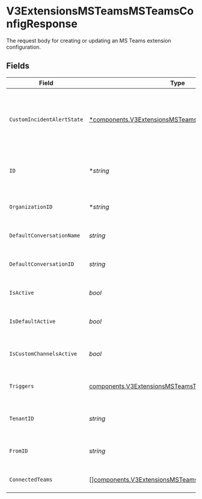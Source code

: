 # V3ExtensionsMSTeamsMSTeamsConfigResponse

The request body for creating or updating an MS Teams extension configuration.


## Fields

| Field                                                                                                                                         | Type                                                                                                                                          | Required                                                                                                                                      | Description                                                                                                                                   |
| --------------------------------------------------------------------------------------------------------------------------------------------- | --------------------------------------------------------------------------------------------------------------------------------------------- | --------------------------------------------------------------------------------------------------------------------------------------------- | --------------------------------------------------------------------------------------------------------------------------------------------- |
| `CustomIncidentAlertState`                                                                                                                    | [*components.V3ExtensionsMSTeamsIncidentActionAlertState](../../models/components/v3extensionsmsteamsincidentactionalertstate.md)             | :heavy_minus_sign:                                                                                                                            | A user-friendly way to configure which incident action alerts are active. This is translated by the backend into the 'triggers.custom' array. |
| `ID`                                                                                                                                          | **string*                                                                                                                                     | :heavy_minus_sign:                                                                                                                            | The MongoDB ObjectID of the extension document. Should be included for updates.                                                               |
| `OrganizationID`                                                                                                                              | **string*                                                                                                                                     | :heavy_minus_sign:                                                                                                                            | The MongoDB ObjectID of the organization this extension belongs to.                                                                           |
| `DefaultConversationName`                                                                                                                     | *string*                                                                                                                                      | :heavy_check_mark:                                                                                                                            | The display name for the default conversation/channel.                                                                                        |
| `DefaultConversationID`                                                                                                                       | *string*                                                                                                                                      | :heavy_check_mark:                                                                                                                            | The unique identifier for the default MS Teams conversation/channel.                                                                          |
| `IsActive`                                                                                                                                    | *bool*                                                                                                                                        | :heavy_check_mark:                                                                                                                            | A master switch to enable or disable the entire integration.                                                                                  |
| `IsDefaultActive`                                                                                                                             | *bool*                                                                                                                                        | :heavy_check_mark:                                                                                                                            | Determines if notifications should be sent to the default channel.                                                                            |
| `IsCustomChannelsActive`                                                                                                                      | *bool*                                                                                                                                        | :heavy_check_mark:                                                                                                                            | Determines if notifications should be sent to custom-configured channels.                                                                     |
| `Triggers`                                                                                                                                    | [components.V3ExtensionsMSTeamsTriggers](../../models/components/v3extensionsmsteamstriggers.md)                                              | :heavy_check_mark:                                                                                                                            | Configuration for which alerts are sent to the MS Teams channel.                                                                              |
| `TenantID`                                                                                                                                    | *string*                                                                                                                                      | :heavy_check_mark:                                                                                                                            | The Azure AD Tenant ID of the organization that owns this extension.                                                                          |
| `FromID`                                                                                                                                      | *string*                                                                                                                                      | :heavy_check_mark:                                                                                                                            | The Azure AD Object ID of the user who created this extension.                                                                                |
| `ConnectedTeams`                                                                                                                              | [][components.V3ExtensionsMSTeamsConnectedTeams](../../models/components/v3extensionsmsteamsconnectedteams.md)                                | :heavy_check_mark:                                                                                                                            | A list of all MS Teams (teams) connected to this organization.                                                                                |